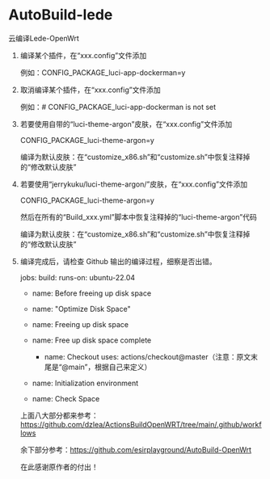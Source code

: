 # AutoBuild-lede
云编译Lede-OpenWrt


1. 编译某个插件，在“xxx.config”文件添加
   
   例如：CONFIG_PACKAGE_luci-app-dockerman=y

2. 取消编译某个插件，在“xxx.config”文件添加
   
   例如：# CONFIG_PACKAGE_luci-app-dockerman is not set

3. 若要使用自带的“luci-theme-argon”皮肤，在“xxx.config”文件添加
   
   CONFIG_PACKAGE_luci-theme-argon=y

   编译为默认皮肤：在“customize_x86.sh”和“customize.sh”中恢复注释掉的“修改默认皮肤”

5. 若要使用“jerrykuku/luci-theme-argon/”皮肤，在“xxx.config”文件添加

   CONFIG_PACKAGE_luci-theme-argon=y
   
   然后在所有的“Build_xxx.yml”脚本中恢复注释掉的“luci-theme-argon”代码

   编译为默认皮肤：在“customize_x86.sh”和“customize.sh”中恢复注释掉的“修改默认皮肤”

6. 编译完成后，请检查 Github 输出的编译过程，细察是否出错。

   jobs:
  build:
    runs-on: ubuntu-22.04

   - name: Before freeing up disk space
   - name: "Optimize Disk Space"
   - name: Freeing up disk space
     
   - name: Free up disk space complete
       - name: Checkout
      uses: actions/checkout@master（注意：原文末尾是“@main”，根据自己来定义）

   - name: Initialization environment
   - name: Check Space
     
   上面八大部分都来参考：https://github.com/dzlea/ActionsBuildOpenWRT/tree/main/.github/workflows

   余下部分参考：https://github.com/esirplayground/AutoBuild-OpenWrt

   在此感谢原作者的付出！

   

